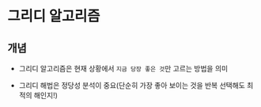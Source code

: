# 그리디 알고리즘

## 개념

- 그리디 알고리즘은 현재 상황에서 `지금 당장 좋은 것`만 고르는 방법을 의미

- 그리디 해법은 정당성 분석이 중요(단순히 가장 좋아 보이는 것을 반복 선택해도 최적의 해인지!)